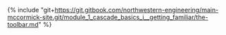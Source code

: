 {% include "git+https://git.gitbook.com/northwestern-engineering/main-mccormick-site.git/module_1_cascade_basics_i__getting_familiar/the-toolbar.md" %}


